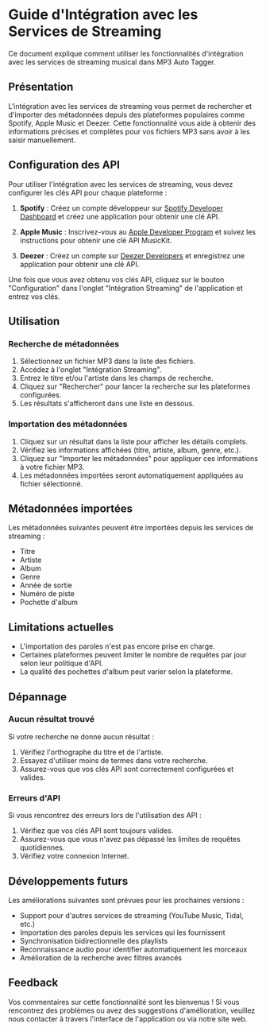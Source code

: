 # Guide d'Intégration avec les Services de Streaming

Ce document explique comment utiliser les fonctionnalités d'intégration avec les services de streaming musical dans MP3 Auto Tagger.

## Présentation

L'intégration avec les services de streaming vous permet de rechercher et d'importer des métadonnées depuis des plateformes populaires comme Spotify, Apple Music et Deezer. Cette fonctionnalité vous aide à obtenir des informations précises et complètes pour vos fichiers MP3 sans avoir à les saisir manuellement.

## Configuration des API

Pour utiliser l'intégration avec les services de streaming, vous devez configurer les clés API pour chaque plateforme :

1. **Spotify** : Créez un compte développeur sur [Spotify Developer Dashboard](https://developer.spotify.com/dashboard/) et créez une application pour obtenir une clé API.

2. **Apple Music** : Inscrivez-vous au [Apple Developer Program](https://developer.apple.com/programs/) et suivez les instructions pour obtenir une clé API MusicKit.

3. **Deezer** : Créez un compte sur [Deezer Developers](https://developers.deezer.com/) et enregistrez une application pour obtenir une clé API.

Une fois que vous avez obtenu vos clés API, cliquez sur le bouton "Configuration" dans l'onglet "Intégration Streaming" de l'application et entrez vos clés.

## Utilisation

### Recherche de métadonnées

1. Sélectionnez un fichier MP3 dans la liste des fichiers.
2. Accédez à l'onglet "Intégration Streaming".
3. Entrez le titre et/ou l'artiste dans les champs de recherche.
4. Cliquez sur "Rechercher" pour lancer la recherche sur les plateformes configurées.
5. Les résultats s'afficheront dans une liste en dessous.

### Importation des métadonnées

1. Cliquez sur un résultat dans la liste pour afficher les détails complets.
2. Vérifiez les informations affichées (titre, artiste, album, genre, etc.).
3. Cliquez sur "Importer les métadonnées" pour appliquer ces informations à votre fichier MP3.
4. Les métadonnées importées seront automatiquement appliquées au fichier sélectionné.

## Métadonnées importées

Les métadonnées suivantes peuvent être importées depuis les services de streaming :

- Titre
- Artiste
- Album
- Genre
- Année de sortie
- Numéro de piste
- Pochette d'album

## Limitations actuelles

- L'importation des paroles n'est pas encore prise en charge.
- Certaines plateformes peuvent limiter le nombre de requêtes par jour selon leur politique d'API.
- La qualité des pochettes d'album peut varier selon la plateforme.

## Dépannage

### Aucun résultat trouvé

Si votre recherche ne donne aucun résultat :

1. Vérifiez l'orthographe du titre et de l'artiste.
2. Essayez d'utiliser moins de termes dans votre recherche.
3. Assurez-vous que vos clés API sont correctement configurées et valides.

### Erreurs d'API

Si vous rencontrez des erreurs lors de l'utilisation des API :

1. Vérifiez que vos clés API sont toujours valides.
2. Assurez-vous que vous n'avez pas dépassé les limites de requêtes quotidiennes.
3. Vérifiez votre connexion Internet.

## Développements futurs

Les améliorations suivantes sont prévues pour les prochaines versions :

- Support pour d'autres services de streaming (YouTube Music, Tidal, etc.)
- Importation des paroles depuis les services qui les fournissent
- Synchronisation bidirectionnelle des playlists
- Reconnaissance audio pour identifier automatiquement les morceaux
- Amélioration de la recherche avec filtres avancés

## Feedback

Vos commentaires sur cette fonctionnalité sont les bienvenus ! Si vous rencontrez des problèmes ou avez des suggestions d'amélioration, veuillez nous contacter à travers l'interface de l'application ou via notre site web.